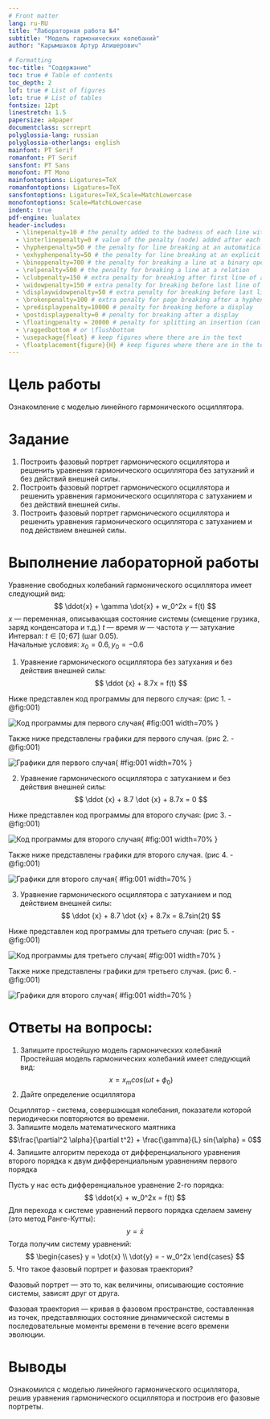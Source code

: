 ```yaml
---
# Front matter
lang: ru-RU
title: "Лабораторная работа №4"
subtitle: "Модель гармонических колебаний"
author: "Карымшаков Артур Алишерович"

# Formatting
toc-title: "Содержание"
toc: true # Table of contents
toc_depth: 2
lof: true # List of figures
lot: true # List of tables
fontsize: 12pt
linestretch: 1.5
papersize: a4paper
documentclass: scrreprt
polyglossia-lang: russian
polyglossia-otherlangs: english
mainfont: PT Serif
romanfont: PT Serif
sansfont: PT Sans
monofont: PT Mono
mainfontoptions: Ligatures=TeX
romanfontoptions: Ligatures=TeX
sansfontoptions: Ligatures=TeX,Scale=MatchLowercase
monofontoptions: Scale=MatchLowercase
indent: true
pdf-engine: lualatex
header-includes:
  - \linepenalty=10 # the penalty added to the badness of each line within a paragraph (no associated penalty node) Increasing the value makes tex try to have fewer lines in the paragraph.
  - \interlinepenalty=0 # value of the penalty (node) added after each line of a paragraph.
  - \hyphenpenalty=50 # the penalty for line breaking at an automatically inserted hyphen
  - \exhyphenpenalty=50 # the penalty for line breaking at an explicit hyphen
  - \binoppenalty=700 # the penalty for breaking a line at a binary operator
  - \relpenalty=500 # the penalty for breaking a line at a relation
  - \clubpenalty=150 # extra penalty for breaking after first line of a paragraph
  - \widowpenalty=150 # extra penalty for breaking before last line of a paragraph
  - \displaywidowpenalty=50 # extra penalty for breaking before last line before a display math
  - \brokenpenalty=100 # extra penalty for page breaking after a hyphenated line
  - \predisplaypenalty=10000 # penalty for breaking before a display
  - \postdisplaypenalty=0 # penalty for breaking after a display
  - \floatingpenalty = 20000 # penalty for splitting an insertion (can only be split footnote in standard LaTeX)
  - \raggedbottom # or \flushbottom
  - \usepackage{float} # keep figures where there are in the text
  - \floatplacement{figure}{H} # keep figures where there are in the text
---
```


# Цель работы

Ознакомление с моделью линейного гармонического осциллятора. 

# Задание

1. Построить фазовый портрет гармонического осциллятора и решенить уравнения гармонического осциллятора без затуханий и без действий внешней силы.
2. Построить фазовый портрет гармонического осциллятора и решенить уравнения гармонического осциллятора с затуханием и без действий внешней силы.
3. Построить фазовый портрет гармонического осциллятора и решенить уравнения гармонического осциллятора с затуханием и под действием внешней силы.

# Выполнение лабораторной работы

Уравнение свободных колебаний гармонического осциллятора имеет следующий вид:
$$ \ddot{x} + \gamma \dot{x} + w_0^2x = f(t) $$
$x$ — переменная, описывающая состояние системы (смещение грузика, заряд конденсатора и т.д.)
$t$ — время
$w$ — частота
$\gamma$ — затухание  
Интервал: $t \in [0; 67]$ (шаг 0.05).  
Начальные условия: $x_0 = 0.6, y_0 = -0.6$  

1. Уравнение гармонического осциллятора без затухания и без действия внешней силы:  
$$ \ddot {x} + 8.7x = f(t) $$

Ниже представлен код программы для первого случая: (рис 1. -@fig:001)  

![Код программы для первого случая](image/1.png){ #fig:001 width=70% }  

Также ниже представлены графики для первого случая. (рис 2. -@fig:001)  

![Графики для первого случая](image/2.png){ #fig:001 width=70% }    

2. Уравнение гармонического осциллятора с затуханием и без действия внешней силы:  
$$ \ddot {x} + 8.7 \dot {x} + 8.7x = 0 $$

Ниже представлен код программы для второго случая: (рис 3. -@fig:001)  

![Код программы для второго случая](image/3.png){ #fig:001 width=70% }  

Также ниже представлены графики для второго случая. (рис 4. -@fig:001)  

![Графики для второго случая](image/4.png){ #fig:001 width=70% }    

3. Уравнение гармонического осциллятора с затуханием и под действием внешней силы:  
$$ \ddot {x} + 8.7 \dot {x} + 8.7x = 8.7sin(2t) $$

Ниже представлен код программы для третьего случая: (рис 5. -@fig:001)  

![Код программы для третьего случая](image/5.png){ #fig:001 width=70% }  

Также ниже представлены графики для третьего случая. (рис 6. -@fig:001)  

![Графики для второго случая](image/6.png){ #fig:001 width=70% }  


# Ответы на вопросы:
1. Запишите простейшую модель гармонических колебаний  
Простейшая модель гармонических колебаний имеет следующий вид:
$$ x = x_m cos(\omega t + \phi_0) $$
2. Дайте определение осциллятора  

Осциллятор - система, совершающая колебания, показатели которой периодически повторяются во времени.  
3. Запишите модель математического маятника  
$$\frac{\partial^2 \alpha}{\partial t^2} + \frac{\gamma}{L} sin{\alpha} = 0$$
4. Запишите алгоритм перехода от дифференциального уравнения второго порядка к двум дифференциальным уравнениям первого порядка  

Пусть у нас есть дифференциальное уравнение 2-го порядка:
$$ \ddot{x} + w_0^2x = f(t) $$
Для перехода к системе уравнений первого порядка сделаем замену (это метод Ранге-Кутты):  
$$ y = \dot{x} $$
Тогда получим систему уравнений:
	$$ 
                \begin{cases}
                    y = \dot{x}
                    \\
                    \dot{y} = - w_0^2x
                 \end{cases}
        $$
5. Что такое фазовый портрет и фазовая траектория?

Фазовый портрет — это то, как величины, описывающие состояние системы, зависят друг от друга.

Фазовая траектория — кривая в фазовом пространстве, составленная из точек, представляющих состояние динамической системы в последовательные моменты времени в течение всего времени эволюции.  

# Выводы

Ознакомился с моделью линейного гармонического осциллятора, решив уравнения гармонического осциллятора и построив его фазовые портреты.
